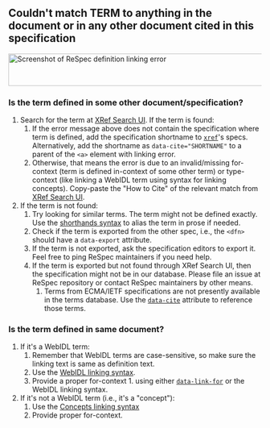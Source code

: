 <h2 id="error-term-not-found">Couldn't match TERM to anything in the document or in any other document cited in this specification</h2>

<img src="https://user-images.githubusercontent.com/8426945/87762934-80518400-c831-11ea-93c5-fda43cd747f3.png" alt="Screenshot of ReSpec definition  linking error" width="1177" height="64" loading="lazy">

### Is the term defined in some other document/specification?

1. Search for the term at [XRef Search UI](https://respec.org/xref/). If the term is found:
   1. If the error message above does not contain the specification where term is defined, add the specification shortname to [`xref`](xref)'s specs. Alternatively, add the shortname as `data-cite="SHORTNAME"` to a parent of the `<a>` element with linking error.
   1. Otherwise, that means the error is due to an invalid/missing for-context (term is defined in-context of some other term) or type-context (like linking a WebIDL term using syntax for linking concepts). Copy-paste the "How to Cite" of the relevant match from [XRef Search UI](https://respec.org/xref/).
1. If the term is not found:
   1. Try looking for similar terms. The term might not be defined exactly. Use the [shorthands syntax](Shorthands-Guide) to alias the term in prose if needed.
   1. Check if the term is exported from the other spec, i.e., the `<dfn>` should have a `data-export` attribute.
   1. If the term is not exported, ask the specification editors to export it. Feel free to ping ReSpec maintainers if you need help.
   1. If the term is exported but not found through XRef Search UI, then the specification might not be in our database. Please file an issue at ReSpec repository or contact ReSpec maintainers by other means.
      1. Terms from ECMA/IETF specifications are not presently available in the terms database. Use the [`data-cite`](data-cite) attribute to reference those terms.

### Is the term defined in same document?

1. If it's a WebIDL term:
   1. Remember that WebIDL terms are case-sensitive, so make sure the linking text is same as definition text.
   1. Use the [WebIDL linking syntax](Shorthands-Guide#webidl-shorthands).
   1. Provide a proper for-context 1. using either [`data-link-for`](data-link-for) or the WebIDL linking syntax.
1. If it's not a WebIDL term (i.e., it's a "concept"):
   1. Use the [Concepts linking syntax](Shorthands-Guide#concept-shorthands)
   1. Provide proper for-context.
